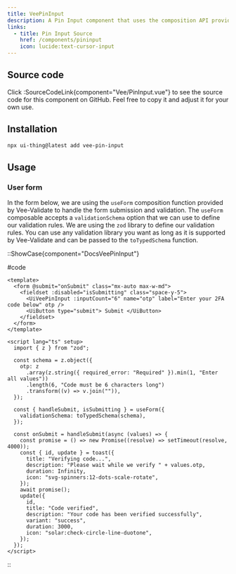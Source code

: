 ```yaml
---
title: VeePinInput
description: A Pin Input component that uses the composition API provided by Vee-Validate to perform validation.
links:
  - title: Pin Input Source
    href: /components/pininput
    icon: lucide:text-cursor-input
---
```


## Source code

Click :SourceCodeLink{component="Vee/PinInput.vue"} to see the source code for this component on GitHub. Feel free to copy it and adjust it for your own use.

## Installation

```bash
npx ui-thing@latest add vee-pin-input
```

## Usage

### User form

In the form below, we are using the `useForm` composition function provided by Vee-Validate to handle the form submission and validation. The `useForm` composable accepts a `validationSchema` option that we can use to define our validation rules. We are using the `zod` library to define our validation rules. You can use any validation library you want as long as it is supported by Vee-Validate and can be passed to the `toTypedSchema` function.

::ShowCase{component="DocsVeePinInput"}

#code

```vue [DocsVeePinInput.vue]
<template>
  <form @submit="onSubmit" class="mx-auto max-w-md">
    <fieldset :disabled="isSubmitting" class="space-y-5">
      <UiVeePinInput :inputCount="6" name="otp" label="Enter your 2FA code below" otp />
      <UiButton type="submit"> Submit </UiButton>
    </fieldset>
  </form>
</template>

<script lang="ts" setup>
  import { z } from "zod";

  const schema = z.object({
    otp: z
      .array(z.string({ required_error: "Required" }).min(1, "Enter all values"))
      .length(6, "Code must be 6 characters long")
      .transform((v) => v.join("")),
  });

  const { handleSubmit, isSubmitting } = useForm({
    validationSchema: toTypedSchema(schema),
  });

  const onSubmit = handleSubmit(async (values) => {
    const promise = () => new Promise((resolve) => setTimeout(resolve, 4000));
    const { id, update } = toast({
      title: "Verifying code...",
      description: "Please wait while we verify " + values.otp,
      duration: Infinity,
      icon: "svg-spinners:12-dots-scale-rotate",
    });
    await promise();
    update({
      id,
      title: "Code verified",
      description: "Your code has been verified successfully",
      variant: "success",
      duration: 3000,
      icon: "solar:check-circle-line-duotone",
    });
  });
</script>
```

::

